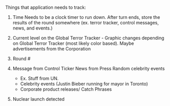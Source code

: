 
Things that application needs to track:
  1. Time
    Needs to be a clock timer to run down.
  After turn ends, store the results of the round somewhere (ex. terror tracker, control messages, news, and events.)
  2. Current level on the Global Terror Tracker
    -  Graphic changes depending on Global Terror Tracker (most likely color based).
  Maybe advertisements from the Corporation
  3. Round #
  4. Message from Control
  Ticker
    News from Press
    Random celebrity events
      - Ex. Stuff from UN.
      - Celebrity events (Justin Bieber running for mayor in Toronto)
      - Corporate product releases/ Catch Phrases

  5. Nuclear launch detected